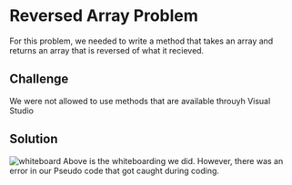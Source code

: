 # Reversed Array Problem
For this problem, we needed to write a method that takes an array and returns an array that is reversed of what it recieved. 

## Challenge
We were not allowed to use methods that are available throuyh Visual Studio

## Solution

![whiteboard](./../../assets/reversed_array.jpg)
Above is the whiteboarding we did. However, there was an error in our Pseudo code that got caught during coding. 
